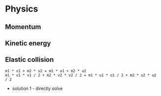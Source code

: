 # Physics

## Momentum

## Kinetic energy

## Elastic collision
```
m1 * v1 + m2 * v2 = m1 * u1 + m2 * u2
m1 * v1 * v1 / 2 + m2 * v2 * v2 / 2 = m1 * u1 * u1 / 2 + m2 * u2 * u2 / 2
```
* solution 1 - directly solve
```

```
